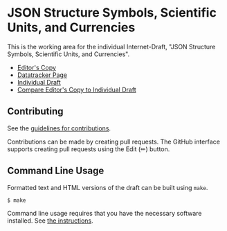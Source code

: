 <!-- regenerate: on (set to off if you edit this file) -->

# JSON Structure Symbols, Scientific Units, and Currencies

This is the working area for the individual Internet-Draft, "JSON Structure Symbols, Scientific Units, and Currencies".

* [Editor's Copy](https://json-structure.github.io/units/#go.draft-vasters-json-structure-units.html)
* [Datatracker Page](https://datatracker.ietf.org/doc/draft-vasters-json-structure-units)
* [Individual Draft](https://datatracker.ietf.org/doc/html/draft-vasters-json-structure-units)
* [Compare Editor's Copy to Individual Draft](https://json-structure.github.io/units/#go.draft-vasters-json-structure-units.diff)


## Contributing

See the
[guidelines for contributions](https://github.com/json-structure/units/blob/main/CONTRIBUTING.md).

Contributions can be made by creating pull requests.
The GitHub interface supports creating pull requests using the Edit (✏) button.


## Command Line Usage

Formatted text and HTML versions of the draft can be built using `make`.

```sh
$ make
```

Command line usage requires that you have the necessary software installed.  See
[the instructions](https://github.com/martinthomson/i-d-template/blob/main/doc/SETUP.md).

